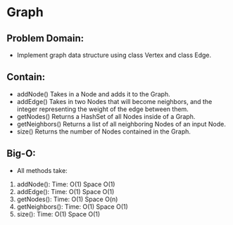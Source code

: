 # Graph

## Problem Domain:
- Implement graph data structure using class Vertex and class Edge.

## Contain:
- addNode() Takes in a Node and adds it to the Graph.
- addEdge() Takes in two Nodes that will become neighbors, and the integer representing the weight of the edge between them.
- getNodes() Returns a HashSet of all Nodes inside of a Graph.
- getNeighbors() Returns a list of all neighboring Nodes of an input Node.
- size() Returns the number of Nodes contained in the Graph.

## Big-O:
- All methods take:
1. addNode(): Time: O(1)  Space O(1)
2. addEdge(): Time: O(1)  Space O(1)
3. getNodes(): Time: O(1)   Space O(n)
4. getNeighbors(): Time: O(1)  Space O(1)
5. size(): Time: O(1)  Space O(1)
